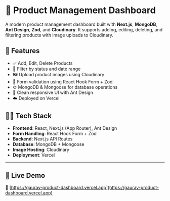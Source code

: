 # 🛒 Product Management Dashboard

A modern product management dashboard built with **Next.js**, **MongoDB**, **Ant Design**, **Zod**, and **Cloudinary**. It supports adding, editing, deleting, and filtering products with image uploads to Cloudinary.



## 🚀 Features

- ✅ Add, Edit, Delete Products
- 📅 Filter by status and date range
- 🖼️ Upload product images using Cloudinary
- 🧾 Form validation using React Hook Form + Zod
- ⚙️ MongoDB & Mongoose for database operations
- 💅 Clean responsive UI with Ant Design
- ☁️ Deployed on Vercel

## 🧑‍💻 Tech Stack

- **Frontend**: React, Next.js (App Router), Ant Design
- **Form Handling**: React Hook Form + Zod
- **Backend**: Next.js API Routes
- **Database**: MongoDB + Mongoose
- **Image Hosting**: Cloudinary
- **Deployment**: Vercel

---

## 📸 Live Demo

🔗 [https://gaurav-product-dashboard.vercel.app](https://gaurav-product-dashboard.vercel.app)
